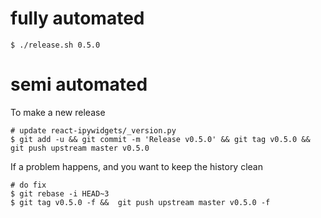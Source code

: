 
# fully automated

    $ ./release.sh 0.5.0

# semi automated
To make a new release
```
# update react-ipywidgets/_version.py
$ git add -u && git commit -m 'Release v0.5.0' && git tag v0.5.0 && git push upstream master v0.5.0
```


If a problem happens, and you want to keep the history clean
```
# do fix
$ git rebase -i HEAD~3
$ git tag v0.5.0 -f &&  git push upstream master v0.5.0 -f
```
